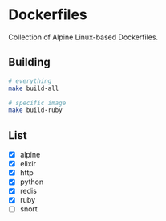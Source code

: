 # Dockerfiles

Collection of Alpine Linux-based Dockerfiles.

## Building

```bash
# everything
make build-all

# specific image
make build-ruby
```

## List

- [x] alpine
- [x] elixir
- [x] http
- [x] python
- [x] redis
- [x] ruby
- [ ] snort
